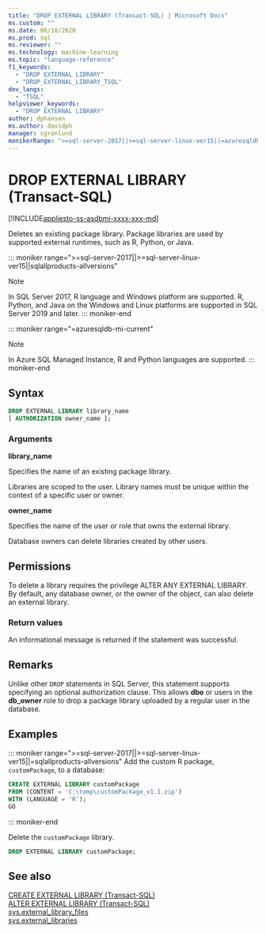 ```yaml
---
title: "DROP EXTERNAL LIBRARY (Transact-SQL) | Microsoft Docs"
ms.custom: ""
ms.date: 06/10/2020
ms.prod: sql
ms.reviewer: ""
ms.technology: machine-learning
ms.topic: "language-reference"
f1_keywords: 
  - "DROP EXTERNAL LIBRARY"
  - "DROP_EXTERNAL_LIBRARY_TSQL"
dev_langs: 
  - "TSQL"
helpviewer_keywords: 
  - "DROP EXTERNAL LIBRARY"
author: dphansen
ms.author: davidph
manager: cgronlund
monikerRange: ">=sql-server-2017||>=sql-server-linux-ver15||=azuresqldb-mi-current||=sqlallproducts-allversions"
---
```

# DROP EXTERNAL LIBRARY (Transact-SQL)  
[!INCLUDE[appliesto-ss-asdbmi-xxxx-xxx-md](../../includes/appliesto-ss-asdbmi-xxxx-xxx-md.md)]

Deletes an existing package library. Package libraries are used by supported external runtimes, such as R, Python, or Java.

::: moniker range=">=sql-server-2017||>=sql-server-linux-ver15||sqlallproducts-allversions"
> [!NOTE]
> In SQL Server 2017, R language and Windows platform are supported. R, Python, and Java on the Windows and Linux platforms are supported in SQL Server 2019 and later.
::: moniker-end

::: moniker range="=azuresqldb-mi-current"
> [!NOTE]
> In Azure SQL Managed Instance, R and Python languages are supported.
::: moniker-end

## Syntax

```sql
DROP EXTERNAL LIBRARY library_name
[ AUTHORIZATION owner_name ];
```

### Arguments

**library_name**

Specifies the name of an existing package library.

Libraries are scoped to the user. Library names must be unique within the context of a specific user or owner.

**owner_name**

Specifies the name of the user or role that owns the external library.

Database owners can delete libraries created by other users.

## Permissions

To delete a library requires the privilege ALTER ANY EXTERNAL LIBRARY. By default, any database owner, or the owner of the object, can also delete an external library.

### Return values

An informational message is returned if the statement was successful.

## Remarks

Unlike other `DROP` statements in SQL Server, this statement supports specifying an optional authorization clause. This allows **dbo** or users in the **db_owner** role to drop a package library uploaded by a regular user in the database.

## Examples

::: moniker range=">=sql-server-2017||>=sql-server-linux-ver15||=sqlallproducts-allversions"
Add the custom R package, `customPackage`, to a database:

```sql
CREATE EXTERNAL LIBRARY customPackage 
FROM (CONTENT = 'C:\temp\customPackage_v1.1.zip')
WITH (LANGUAGE = 'R');
GO
```
::: moniker-end

Delete the `customPackage` library.

```sql
DROP EXTERNAL LIBRARY customPackage;
```

## See also

[CREATE EXTERNAL LIBRARY (Transact-SQL)](create-external-library-transact-sql.md)  
[ALTER EXTERNAL LIBRARY (Transact-SQL)](alter-external-library-transact-sql.md)  
[sys.external_library_files](../../relational-databases/system-catalog-views/sys-external-library-files-transact-sql.md)  
[sys.external_libraries](../../relational-databases/system-catalog-views/sys-external-libraries-transact-sql.md)  
